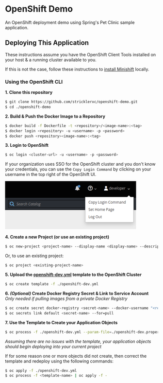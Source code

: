 # OpenShift Demo

An OpenShift deployment demo using Spring's Pet Clinic sample application.

## Deploying This Application

These instructions assume you have the OpenShift Client Tools installed on your host & a running cluster available to you.

If this is not the case, follow these instructions to [install Minishift](https://docs.okd.io/latest/minishift/getting-started/preparing-to-install.html#installing-overview) locally.


### Using the OpenShift CLI

**1. Clone this repository**

```bash
$ git clone https://github.com/stricklerxc/openshift-demo.git
$ cd ./openshift-demo
```

**2. Build & Push the Docker Image to a Repository**

```bash
$ docker build -f Dockerfile -t <repository>/<image-name>:<tag>
$ docker login <repository> -u <username> -p <password>
$ docker push <repository><image-name>:<tag>
```


**3. Login to OpenShift**

```bash
$ oc login <cluster-url> -u <username> -p <password>
```

If your organization uses SSO for the OpenShift cluster and you don't know your credentials, you can use the `Copy Login Command` by clicking on your username in the top right of the OpenShift UI.

![Copy Login Command](./.github/content/login-command.png)

**4. Create a new Project (or use an existing project)**

```bash
$ oc new-project <project-name> --display-name <display-name> --description <description>
```

Or, to use an existing project:

```bash
$ oc project <existing-project-name>
```

**5. Upload the [openshift-dev.yml](./openshift-dev.yml) template to the OpenShift Cluster**

```bash
$ oc create template -f ./openshift-dev.yml
```

**6. _(Optional)_ Create Docker Registry Secret & Link to Service Account**
_Only needed if pulling images from a private Docker Registry_

```bash
$ oc create secret docker-registry <secret-name> --docker-username "<registry-username>" --docker-password "<registry-password"
$ oc secrets link default <secret-name> --for=pull
```

**7. Use the Template to Create your Application Objects**

```bash
$ oc process -f ./openshift-dev.yml --param-file=./openshift-dev.properties | oc create -f -
```

*Assuming there are no issues with the template, your application objects should begin deploying into your current project*

If for some reason one or more objects did not create, then correct the template and redeploy using the following commands:

```bash
$ oc apply -f ./openshift-dev.yml
$ oc process -f <template-name> | oc apply -f -
```
